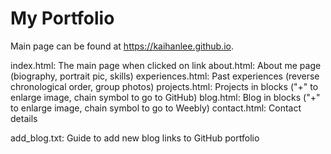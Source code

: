 # My Portfolio

Main page can be found at https://kaihanlee.github.io. 

index.html: The main page when clicked on link
about.html: About me page (biography, portrait pic, skills)
experiences.html: Past experiences (reverse chronological order, group photos)
projects.html: Projects in blocks ("+" to enlarge image, chain symbol to go to GitHub)
blog.html: Blog in blocks ("+" to enlarge image, chain symbol to go to Weebly)
contact.html: Contact details

add_blog.txt: Guide to add new blog links to GitHub portfolio
